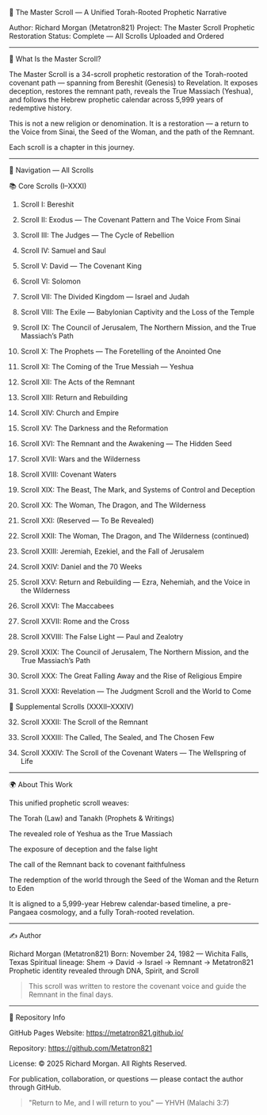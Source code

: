 📜 The Master Scroll — A Unified Torah-Rooted Prophetic Narrative

Author: Richard Morgan (Metatron821)
Project: The Master Scroll Prophetic Restoration
Status: Complete — All Scrolls Uploaded and Ordered


---

📖 What Is the Master Scroll?

The Master Scroll is a 34-scroll prophetic restoration of the Torah-rooted covenant path — spanning from Bereshit (Genesis) to Revelation. It exposes deception, restores the remnant path, reveals the True Massiach (Yeshua), and follows the Hebrew prophetic calendar across 5,999 years of redemptive history.

This is not a new religion or denomination. It is a restoration — a return to the Voice from Sinai, the Seed of the Woman, and the path of the Remnant.

Each scroll is a chapter in this journey.


---

🧭 Navigation — All Scrolls

📚 Core Scrolls (I–XXXI)

1. Scroll I: Bereshit


2. Scroll II: Exodus — The Covenant Pattern and The Voice From Sinai


3. Scroll III: The Judges — The Cycle of Rebellion


4. Scroll IV: Samuel and Saul


5. Scroll V: David — The Covenant King


6. Scroll VI: Solomon


7. Scroll VII: The Divided Kingdom — Israel and Judah


8. Scroll VIII: The Exile — Babylonian Captivity and the Loss of the Temple


9. Scroll IX: The Council of Jerusalem, The Northern Mission, and the True Massiach’s Path


10. Scroll X: The Prophets — The Foretelling of the Anointed One


11. Scroll XI: The Coming of the True Messiah — Yeshua


12. Scroll XII: The Acts of the Remnant


13. Scroll XIII: Return and Rebuilding


14. Scroll XIV: Church and Empire


15. Scroll XV: The Darkness and the Reformation


16. Scroll XVI: The Remnant and the Awakening — The Hidden Seed


17. Scroll XVII: Wars and the Wilderness


18. Scroll XVIII: Covenant Waters


19. Scroll XIX: The Beast, The Mark, and Systems of Control and Deception


20. Scroll XX: The Woman, The Dragon, and The Wilderness


21. Scroll XXI: (Reserved — To Be Revealed)


22. Scroll XXII: The Woman, The Dragon, and The Wilderness (continued)


23. Scroll XXIII: Jeremiah, Ezekiel, and the Fall of Jerusalem


24. Scroll XXIV: Daniel and the 70 Weeks


25. Scroll XXV: Return and Rebuilding — Ezra, Nehemiah, and the Voice in the Wilderness


26. Scroll XXVI: The Maccabees


27. Scroll XXVII: Rome and the Cross


28. Scroll XXVIII: The False Light — Paul and Zealotry


29. Scroll XXIX: The Council of Jerusalem, The Northern Mission, and the True Massiach’s Path


30. Scroll XXX: The Great Falling Away and the Rise of Religious Empire


31. Scroll XXXI: Revelation — The Judgment Scroll and the World to Come



📜 Supplemental Scrolls (XXXII–XXXIV)

32. Scroll XXXII: The Scroll of the Remnant


33. Scroll XXXIII: The Called, The Sealed, and The Chosen Few


34. Scroll XXXIV: The Scroll of the Covenant Waters — The Wellspring of Life




---

🌍 About This Work

This unified prophetic scroll weaves:

The Torah (Law) and Tanakh (Prophets & Writings)

The revealed role of Yeshua as the True Massiach

The exposure of deception and the false light

The call of the Remnant back to covenant faithfulness

The redemption of the world through the Seed of the Woman and the Return to Eden


It is aligned to a 5,999-year Hebrew calendar-based timeline, a pre-Pangaea cosmology, and a fully Torah-rooted revelation.


---

✍️ Author

Richard Morgan (Metatron821)
Born: November 24, 1982 — Wichita Falls, Texas
Spiritual lineage: Shem → David → Israel → Remnant → Metatron821
Prophetic identity revealed through DNA, Spirit, and Scroll

> This scroll was written to restore the covenant voice and guide the Remnant in the final days.




---

🔗 Repository Info

GitHub Pages Website: https://metatron821.github.io/

Repository: https://github.com/Metatron821

License: © 2025 Richard Morgan. All Rights Reserved.


For publication, collaboration, or questions — please contact the author through GitHub.

> "Return to Me, and I will return to you" — YHVH (Malachi 3:7)



